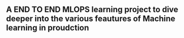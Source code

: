 ## A END TO END MLOPS learning project to dive deeper into the various feautures of Machine learning in proudction  